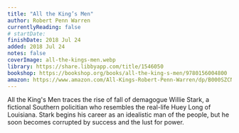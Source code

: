 ```yaml
---
title: "All the King’s Men"
author: Robert Penn Warren
currentlyReading: false
# startDate:
finishDate: 2018 Jul 24
added: 2018 Jul 24
notes: false
coverImage: all-the-kings-men.webp
library: https://share.libbyapp.com/title/1546050
bookshop: https://bookshop.org/books/all-the-king-s-men/9780156004800
amazon: https://www.amazon.com/All-Kings-Robert-Penn-Warren/dp/B000SZCNAW
---
```


All the King's Men traces the rise of fall of demagogue Willie Stark, a fictional Southern policitian who resembles the real-life Huey Long of Louisiana. Stark begins his career as an idealistic man of the people, but he soon becomes corrupted by success and the lust for power.
